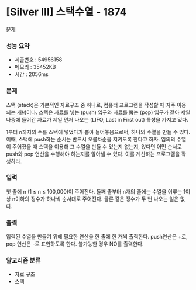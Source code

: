 # [Silver III] 스택수열 - 1874
<a href="https://www.acmicpc.net/problem/1874">문제</a>

### 성능 요약
- 제출번호 : 54956158 <br>
- 메모리 : 35452KB <br>
- 시간 : 2056ms

### 문제
스택 (stack)은 기본적인 자료구조 중 하나로, 컴퓨터 프로그램을 작성할 때 자주 이용되는 개념이다. 
스택은 자료를 넣는 (push) 입구와 자료를 뽑는 (pop) 입구가 같아 제일 나중에 들어간 자료가 제일 먼저 나오는 (LIFO, Last in First out) 특성을 가지고 있다.

1부터 n까지의 수를 스택에 넣었다가 뽑아 늘어놓음으로써, 하나의 수열을 만들 수 있다. 
이때, 스택에 push하는 순서는 반드시 오름차순을 지키도록 한다고 하자. 
임의의 수열이 주어졌을 때 스택을 이용해 그 수열을 만들 수 있는지 없는지, 있다면 어떤 순서로 push와 pop 연산을 수행해야 하는지를 알아낼 수 있다. 
이를 계산하는 프로그램을 작성하라.


### 입력
첫 줄에 n (1 ≤ n ≤ 100,000)이 주어진다. 
둘째 줄부터 n개의 줄에는 수열을 이루는 1이상 n이하의 정수가 하나씩 순서대로 주어진다. 
물론 같은 정수가 두 번 나오는 일은 없다.

### 출력
입력된 수열을 만들기 위해 필요한 연산을 한 줄에 한 개씩 출력한다. 
push연산은 +로, pop 연산은 -로 표현하도록 한다. 불가능한 경우 NO를 출력한다.

### 알고리즘 분류
- 자료 구조
- 스택

